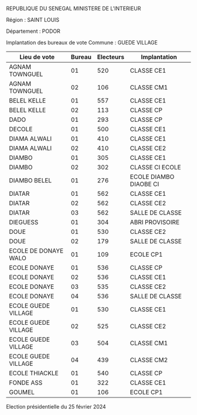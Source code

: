 REPUBLIQUE DU SENEGAL MINISTERE DE L'INTERIEUR

Région : SAINT LOUIS

Département : PODOR

Implantation des bureaux de vote Commune : GUEDE VILLAGE

| Lieu de vote | Bureau | Electeurs | Implantation |
| - | - | - | - |
| AGNAM TOWNGUEL | 01 | 520 | CLASSE CE1 |
| AGNAM TOWNGUEL | 02 | 106 | CLASSE CM1 |
| BELEL KELLE | 01 | 557 | CLASSE CE1 |
| BELEL KELLE | 02 | 113 | CLASSE CP |
| DADO | 01 | 293 | CLASSE CP |
| DECOLE | 01 | 500 | CLASSE CE1 |
| DIAMA ALWALI | 01 | 410 | CLASSE CE1 |
| DIAMA ALWALI | 02 | 410 | CLASSE CE2 |
| DIAMBO | 01 | 305 | CLASSE CE1 |
| DIAMBO | 02 | 302 | CLASSE CI ECOLE |
| DIAMBO BELEL | 01 | 276 | ECOLE DIAMBO DIAOBE CI |
| DIATAR | 01 | 562 | CLASSE CE1 |
| DIATAR | 02 | 562 | CLASSE CE2 |
| DIATAR | 03 | 562 | SALLE DE CLASSE |
| DIEGUESS | 01 | 304 | ABRI PROVISOIRE |
| DOUE | 01 | 530 | CLASSE CE2 |
| DOUE | 02 | 179 | SALLE DE CLASSE |
| ECOLE DE DONAYE WALO | 01 | 109 | ECOLE CP1 |
| ECOLE DONAYE | 01 | 536 | CLASSE CP |
| ECOLE DONAYE | 02 | 536 | CLASSE CE1 |
| ECOLE DONAYE | 03 | 535 | CLASSE CE2 |
| ECOLE DONAYE | 04 | 536 | SALLE DE CLASSE |
| ECOLE GUEDE VILLAGE | 01 | 530 | CLASSE CE1 |
| ECOLE GUEDE VILLAGE | 02 | 525 | CLASSE CE2 |
| ECOLE GUEDE VILLAGE | 03 | 504 | CLASSE CM1 |
| ECOLE GUEDE VILLAGE | 04 | 439 | CLASSE CM2 |
| ECOLE THIACKLE | 01 | 540 | CLASSE CP |
| FONDE ASS | 01 | 322 | CLASSE CE1 |
| GOUMEL | 01 | 106 | ECOLE CP1 |

<!-- PageNumber="17/32" -->

Election présidentielle du 25 février 2024
